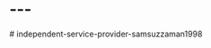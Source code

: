 # ---
#   i n d e p e n d e n t - s e r v i c e - p r o v i d e r - s a m s u z z a m a n 1 9 9 8  
 